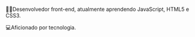 👨‍💻Desenvolvedor front-end, atualmente aprendendo JavaScript, HTML5 e CSS3.

💻Aficionado por tecnologia.

